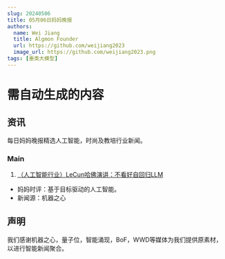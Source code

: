 ```yaml
---
slug: 20240506
title: 05月06日妈妈晚报
authors:
  name: Wei Jiang
  title: Algmon Founder
  url: https://github.com/weijiang2023
  image_url: https://github.com/weijiang2023.png
tags: [垂类大模型]
---
```


# 需自动生成的内容
## 资讯
每日妈妈晚报精选人工智能，时尚及教培行业新闻。

### Main

1. [（人工智能行业）LeCun哈佛演讲：不看好自回归LLM](https://mp.weixin.qq.com/s/-dlh8e7ZLxj8c77iWCEO_g)
* 妈妈时评：基于目标驱动的人工智能。
* 新闻源：机器之心

## 声明

我们感谢机器之心，量子位，智能涌现，BoF，WWD等媒体为我们提供原素材，以进行智能新闻聚合。